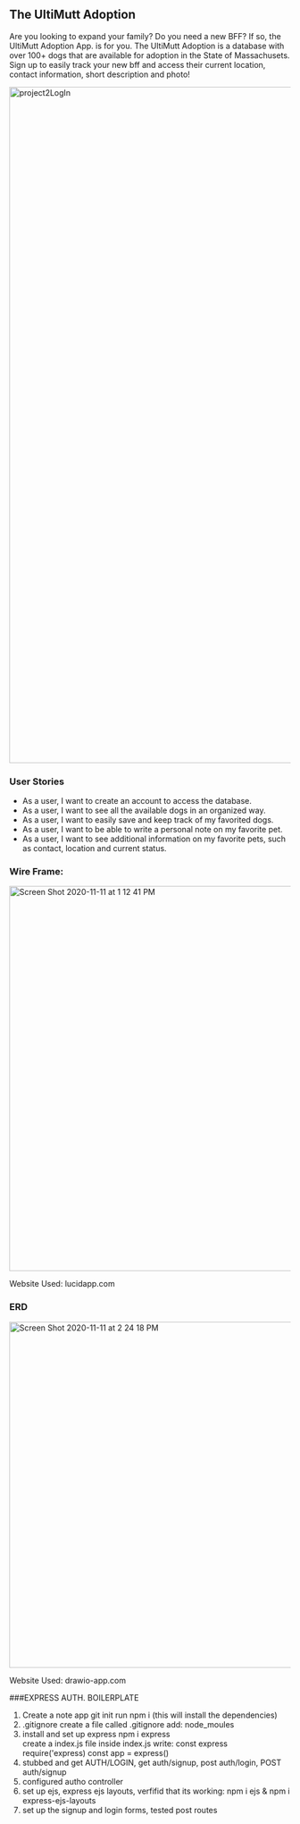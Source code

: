 
## The UltiMutt Adoption


Are you looking to expand your family? Do you need a new BFF? If so, the UltiMutt Adoption App. is for you. The UltiMutt Adoption is a database with over 100+ dogs that are available for adoption in the State of Massachusets.
Sign up to easily track your new bff and access their current location, contact information, short description and photo! 


<img width="1210" alt="project2LogIn" src="https://user-images.githubusercontent.com/69879822/98846834-83decb80-241d-11eb-83d7-307399a08b50.png">



### User Stories


* As a user, I want to create an account to access the database.
* As a user, I want to see all the available dogs in an organized way.
* As a user, I want to easily save and keep track of my favorited dogs.
* As a user, I want to be able to write a personal note on my favorite pet. 
* As a user, I want to see additional information on my favorite pets, such as contact, location and current status.


### Wire Frame:

<img width="689" alt="Screen Shot 2020-11-11 at 1 12 41 PM" src="https://user-images.githubusercontent.com/69879822/98848441-ba1d4a80-241f-11eb-9f6d-67e81be055aa.png">

Website Used: lucidapp.com

### ERD 

<img width="619" alt="Screen Shot 2020-11-11 at 2 24 18 PM" src="https://user-images.githubusercontent.com/69879822/98855240-ae368600-2429-11eb-8d56-5908b3b70c67.png">

Website Used: drawio-app.com

###EXPRESS AUTH. BOILERPLATE

1. Create a note app
    git init
    run npm i   (this will install the dependencies)
2. .gitignore
    create a file called .gitignore 
    add: node_moules
3. install and set up express 
    npm i express  
    create a index.js file
    inside index.js write: const express require('express)
    const app = express()
4. stubbed and get AUTH/LOGIN, get auth/signup, post  auth/login, POST auth/signup
5. configured autho controller
6. set up ejs, express ejs layouts, verfifid that its working:
        npm i ejs  & npm i express-ejs-layouts
7. set up the signup and login forms, tested post routes